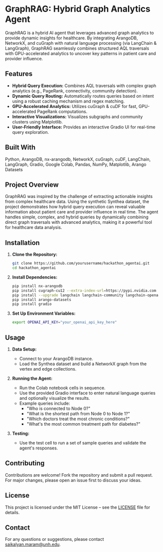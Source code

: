 # GraphRAG: Hybrid Graph Analytics Agent

GraphRAG is a hybrid AI agent that leverages advanced graph analytics to provide dynamic insights for healthcare. By integrating ArangoDB, NetworkX, and cuGraph with natural language processing (via LangChain & LangGraph), GraphRAG seamlessly combines structured AQL traversals with GPU-accelerated analytics to uncover key patterns in patient care and provider influence.

## Features

- **Hybrid Query Execution:** Combines AQL traversals with complex graph analytics (e.g., PageRank, connectivity, community detection).
- **Dynamic Query Routing:** Automatically routes queries based on intent using a robust caching mechanism and regex matching.
- **GPU-Accelerated Analytics:** Utilizes cuGraph & cuDF for fast, GPU-accelerated PageRank computations.
- **Interactive Visualizations:** Visualizes subgraphs and community clusters using Matplotlib.
- **User-Friendly Interface:** Provides an interactive Gradio UI for real-time query exploration.

## Built With

Python, ArangoDB, nx-arangodb, NetworkX, cuGraph, cuDF, LangChain, LangGraph, Gradio, Google Colab, Pandas, NumPy, Matplotlib, Arango Datasets

## Project Overview

GraphRAG was inspired by the challenge of extracting actionable insights from complex healthcare data. Using the synthetic Synthea dataset, the project demonstrates how hybrid query execution can reveal valuable information about patient care and provider influence in real time. The agent handles simple, complex, and hybrid queries by dynamically combining direct graph traversals with advanced analytics, making it a powerful tool for healthcare data analysis.

## Installation

1. **Clone the Repository:**

   ```bash
   git clone https://github.com/yourusername/hackathon_agentai.git
   cd hackathon_agentai
   ```

2. **Install Dependencies:**

   ```bash
   pip install nx-arangodb
   pip install cugraph-cu12 --extra-index-url=https://pypi.nvidia.com
   pip install --upgrade langchain langchain-community langchain-openai langgraph
   pip install arango-datasets
   pip install gradio
   ```

3. **Set Up Environment Variables:**

   ```bash
   export OPENAI_API_KEY="your_openai_api_key_here"
   ```

## Usage

1. **Data Setup:**
   - Connect to your ArangoDB instance.
   - Load the Synthea dataset and build a NetworkX graph from the vertex and edge collections.

2. **Running the Agent:**
   - Run the Colab notebook cells in sequence.
   - Use the provided Gradio interface to enter natural language queries and optionally visualize the results.
   - Example queries include:
     - "Who is connected to Node 0?"
     - "What is the shortest path from Node 0 to Node 1?"
     - "Which doctors treat the most chronic conditions?"
     - "What's the most common treatment path for diabetes?"

3. **Testing:**
   - Use the test cell to run a set of sample queries and validate the agent's responses.


## Contributing

Contributions are welcome! Fork the repository and submit a pull request. For major changes, please open an issue first to discuss your ideas.

## License

This project is licensed under the MIT License – see the [LICENSE](LICENSE) file for details.

## Contact

For any questions or suggestions, please contact [saikalyan.maram@unh.edu](mailto:saikalyan.maram@unh.edu).
